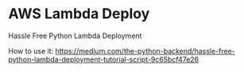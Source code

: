 # AWS Lambda Deploy
Hassle Free Python Lambda Deployment

How to use it:
https://medium.com/the-python-backend/hassle-free-python-lambda-deployment-tutorial-script-9c65bcf47e26

